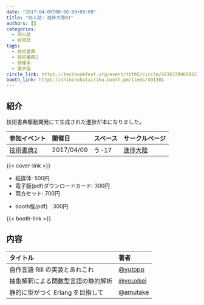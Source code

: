 ```yaml
---
date: "2017-04-09T00:00:00+09:00"
title: "同人誌: 進捗大陸01"
authors: []
categories:
  - 同人誌
  - 合同誌
tags:
  - 技術書典
  - 技術書典2
  - 物理本
  - 電子版
circle_link: https://techbookfest.org/event/tbf02/circle/6036378966032384
booth_link: https://shinchokutairiku.booth.pm/items/491301
---
```


## 紹介

技術書典駆動開発にて生成された進捗が本になりました。
        
|参加イベント|開催日|スペース|サークルページ|
|:-|:-|:-|:--|
|[技術書典2](https://techbookfest.org/event/tbf02)|2017/04/09|う-17|[進捗大陸](https://techbookfest.org/event/tbf02/circle/6036378966032384)|

<div class="book-wrapper">
    <div class="cover">
        {{< cover-link >}}
    </div>
    <div class="text">
        <ul>
            <li>紙媒体: 500円</li>
            <li>電子版(pdf)ダウンロードカード: 300円</li>
            <li>両方セット: 700円</li>
        </ul>
        <ul>
            <li>booth版(pdf) 300円</li>
        </ul>
        {{< booth-link >}}
    </div>
</div>

## 内容

|タイトル|著者|
|:-|:-|
|自作言語 Rill の実装とあれこれ|[@yutopp](https://github.com/yutopp)|
|抽象解釈による関数型言語の静的解析|[@youxkei](https://github.com/youxkei)|
|静的に型がつく Erlang を目指して|[@amutake](https://github.com/amutake)|
